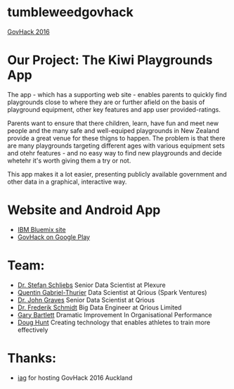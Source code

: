 # tumbleweedgovhack
[GovHack 2016](http://govhack.nz/)

# Our Project: The Kiwi Playgrounds App

The app - which has a supporting web site - enables parents to quickly find playgrounds close to where they are or further afield on the basis of playground equipment, other key features and app user provided-ratings.

Parents want to ensure that there children, learn, have fun and meet new people and the many safe and well-equiped playgrounds in New Zealand provide a great venue for these thigns to happen.  The problem is that there are many playgrounds targeting different ages with various equipment sets and otehr features - and no easy way to find new playgrounds and decide whetehr it's worth giving them a try or not.

This app makes it a lot easier, presenting publicly available government and other data in a graphical, interactive way.

# Website and Android App
* [IBM Bluemix site](http://bit.ly/gh16play)
* [GovHack on Google Play](https://play.google.com/store/search?q=govhack)

# Team:
* [Dr. Stefan Schliebs](https://nz.linkedin.com/in/sschliebs)
Senior Data Scientist at Plexure
* [Quentin Gabriel-Thurier](https://nz.linkedin.com/in/quentin-gabriel-thurier-36586021/en)
Data Scientist at Qrious (Spark Ventures)
* [Dr. John Graves](https://nz.linkedin.com/in/johndgraves)
Senior Data Scientist at Qrious
* [Dr. Frederik Schmidt](https://nz.linkedin.com/in/frederik-schmidt-929781124)
Big Data Engineer at Qrious Limited
* [Gary Bartlett](https://nz.linkedin.com/in/garybartlettprodsol)
Dramatic Improvement In Organisational Performance
* [Doug Hunt](https://nz.linkedin.com/in/doughunt)
Creating technology that enables athletes to train more effectively

# Thanks:

* <a href="http://www.iag.co.nz/Pages/default.aspx">iag</a> for hosting GovHack 2016 Auckland
